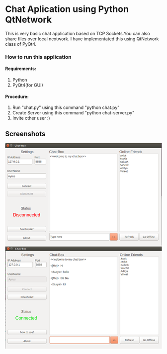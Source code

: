 # Chat Aplication using Python QtNetwork
This is very basic chat application based on TCP Sockets.You can also share files over local nextwork. I have implementated this using QtNetwork class of PyQt4.

### How to run this application
#### Requirements:
1. Python
2. PyQt4(for GUI)

####  Procedure:
1. Run "chat.py" using this command "python chat.py"
2. Create Server using this command "python chat-server.py"
3. Invite other user :)

## Screenshots

![alt text](images/chat_app2.png "Disconnected")
![alt text](images/chat_app.png "Connected")
